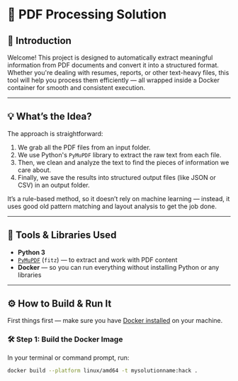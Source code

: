 # 🧾 PDF Processing Solution

## 👋 Introduction

Welcome! This project is designed to automatically extract meaningful information from PDF documents and convert it into a structured format. Whether you're dealing with resumes, reports, or other text-heavy files, this tool will help you process them efficiently — all wrapped inside a Docker container for smooth and consistent execution.

---

## 💡 What’s the Idea?

The approach is straightforward:

1. We grab all the PDF files from an input folder.
2. We use Python's `PyMuPDF` library to extract the raw text from each file.
3. Then, we clean and analyze the text to find the pieces of information we care about.
4. Finally, we save the results into structured output files (like JSON or CSV) in an output folder.

It’s a rule-based method, so it doesn’t rely on machine learning — instead, it uses good old pattern matching and layout analysis to get the job done.

---

## 🧰 Tools & Libraries Used

- **Python 3**
- [`PyMuPDF`](https://pymupdf.readthedocs.io/en/latest/) (`fitz`) — to extract and work with PDF content
- **Docker** — so you can run everything without installing Python or any libraries

---

## ⚙️ How to Build & Run It

First things first — make sure you have [Docker installed](https://www.docker.com/get-started/) on your machine.

### 🛠️ Step 1: Build the Docker Image

In your terminal or command prompt, run:

```bash
docker build --platform linux/amd64 -t mysolutionname:hack .

